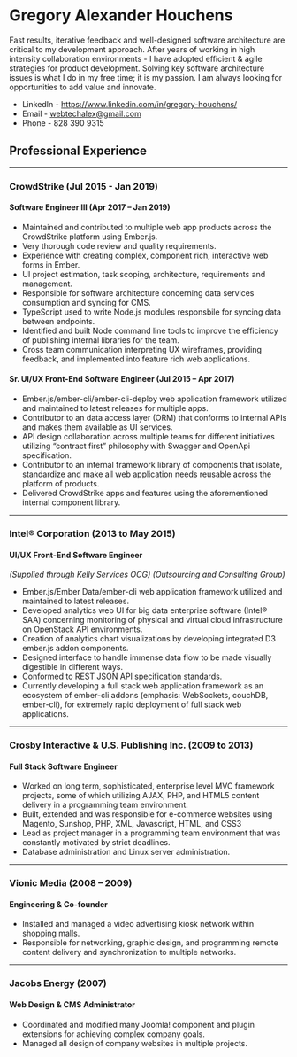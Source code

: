 # Gregory Alexander Houchens

Fast results, iterative feedback and well-designed software architecture are critical to my development approach. After years of working in high intensity collaboration environments - I have adopted efficient & agile strategies for product development. Solving key software architecture issues is what I do in my free time; it is my passion. I am always looking for opportunities to add value and innovate.

* LinkedIn - https://www.linkedin.com/in/gregory-houchens/
* Email - webtechalex@gmail.com
* Phone - 828 390 9315

## Professional Experience

---

### CrowdStrike (Jul 2015 - Jan 2019)

#### Software Engineer III (Apr 2017 – Jan 2019)
  * Maintained and contributed to multiple web app products across the CrowdStrike platform using Ember.js.
  * Very thorough code review and quality requirements.
  * Experience with creating complex, component rich, interactive web forms in Ember.
  * UI project estimation, task scoping, architecture, requirements and management.
  * Responsible for software architecture concerning data services consumption and syncing for CMS.
  * TypeScript used to write Node.js modules responsbile for syncing data between endpoints.
  * Identified and built Node command line tools to improve the efficiency of publishing internal libraries for the team.
  * Cross team communication interpreting UX wireframes, providing feedback, and implemented into feature rich web applications.

#### Sr. UI/UX Front-End Software Engineer (Jul 2015 – Apr 2017)
  * Ember.js/ember-cli/ember-cli-deploy web application framework utilized and maintained to latest releases for multiple apps.
  * Contributor to an data access layer (ORM) that conforms to internal APIs and makes them available as UI services.
  * API design collaboration across multiple teams for different initiatives utilizing “contract first” philosophy with Swagger and OpenApi specification.
  * Contributor to an internal framework library of components that isolate, standardize and make all web application needs reusable across the platform of products.
  * Delivered CrowdStrike apps and features using the aforementioned internal component library. 

---

### Intel® Corporation (2013 to May 2015)
#### UI/UX Front-End Software Engineer
_(Supplied through Kelly Services OCG) (Outsourcing and Consulting Group)_

  * Ember.js/Ember Data/ember-cli web application framework utilized and maintained to latest releases.
  * Developed analytics web UI for big data enterprise software (Intel® SAA) concerning monitoring of physical and virtual cloud infrastructure on OpenStack API environments.
  * Creation of analytics chart visualizations by developing integrated D3 ember.js addon components.
  * Designed interface to handle immense data flow to be made visually digestible in different ways.
  * Conformed to REST JSON API specification standards.
  * Currently developing a full stack web application framework as an ecosystem of ember-cli addons (emphasis: WebSockets, couchDB, ember-cli), for extremely rapid deployment of full stack web applications.

---

### Crosby Interactive & U.S. Publishing Inc. (2009 to 2013)
#### Full Stack Software Engineer
  * Worked on long term, sophisticated, enterprise level MVC framework projects, some of which utilizing AJAX, PHP, and HTML5 content delivery in a programming team environment.
  * Built, extended and was responsible for e-commerce websites using Magento, Sunshop, PHP, XML, Javascript, HTML, and CSS3
  * Lead as project manager in a programming team environment that was constantly motivated by strict deadlines.
  * Database administration and Linux server administration.

---

### Vionic Media (2008 – 2009)
#### Engineering & Co-founder 
  * Installed and managed a video advertising kiosk network within shopping malls. 
  * Responsible for networking, graphic design, and programming remote content delivery and synchronization to multiple networks.

---

### Jacobs Energy (2007)
#### Web Design & CMS Administrator 
  * Coordinated and modified many Joomla! component and plugin extensions for achieving complex company goals. 
  * Managed all design of company websites in multiple projects.